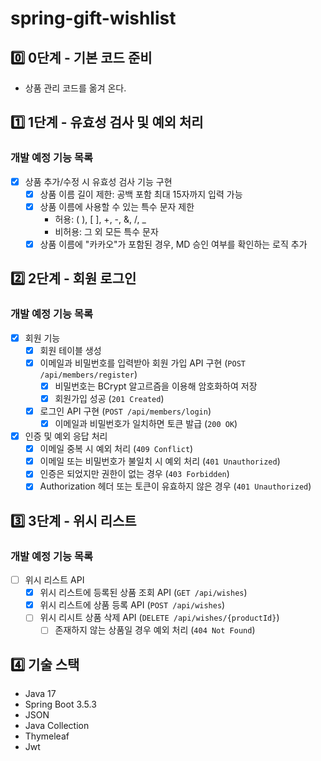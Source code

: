 # spring-gift-wishlist

## 0️⃣ 0단계 - 기본 코드 준비
- 상품 관리 코드를 옮겨 온다.

## 1️⃣ 1단계 - 유효성 검사 및 예외 처리
### 개발 예정 기능 목록
- [x] 상품 추가/수정 시 유효성 검사 기능 구현
  - [x] 상품 이름 길이 제한: 공백 포함 최대 15자까지 입력 가능
  - [x] 상품 이름에 사용할 수 있는 특수 문자 제한
    - 허용: ( ), [ ], +, -, &, /, _
    - 비허용: 그 외 모든 특수 문자
  - [x] 상품 이름에 "카카오"가 포함된 경우, MD 승인 여부를 확인하는 로직 추가

## 2️⃣ 2단계 - 회원 로그인
### 개발 예정 기능 목록
- [x] 회원 기능
  - [x] 회원 테이블 생성
  - [x] 이메일과 비밀번호를 입력받아 회원 가입 API 구현 (`POST /api/members/register`)
    - [x] 비밀번호는 BCrypt 알고르즘을 이용해 암호화하여 저장
    - [x] 회원가입 성공 (`201 Created`)
  - [x] 로그인 API 구현 (`POST /api/members/login`)
    - [x] 이메일과 비밀번호가 일치하면 토큰 발급 (`200 OK`)

- [x] 인증 및 예외 응답 처리
  - [x] 이메일 중복 시 예외 처리 (`409 Conflict`)
  - [x] 이메일 또는 비밀번호가 불일치 시 예외 처리 (`401 Unauthorized`)
  - [x] 인증은 되었지만 권한이 없는 경우 (`403 Forbidden`)
  - [x] Authorization 헤더 또는 토큰이 유효하지 않은 경우 (`401 Unauthorized`)

## 3️⃣ 3단계 - 위시 리스트
### 개발 예정 기능 목록
- [ ] 위시 리스트 API
  - [x] 위시 리스트에 등록된 상품 조회 API (`GET /api/wishes`)
  - [x] 위시 리스트에 상품 등록 API (`POST /api/wishes`)
  - [ ] 위시 리시트 상품 삭제 API (`DELETE /api/wishes/{productId}`)
    - [ ] 존재하지 않는 상품일 경우 예외 처리 (`404 Not Found`)

## 4️⃣ 기술 스택
- Java 17
- Spring Boot 3.5.3
- JSON
- Java Collection
- Thymeleaf
- Jwt
